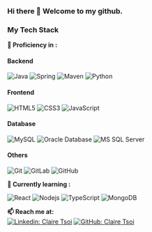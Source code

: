 ### Hi there 👋 Welcome to my github.

### My Tech Stack

**💼  Proficiency in :**
#### Backend
![Java](http://img.shields.io/badge/-Java-007396?style=flat-square&logo=java&logoColor=ffffff)
![Spring](http://img.shields.io/badge/-Spring-6DB33F?style=flat-square&logo=spring&logoColor=ffffff)
![Maven](http://img.shields.io/badge/-Maven-1565c0?style=flat-square&logo=apache-maven)
![Python](https://img.shields.io/badge/-Python-000000?style=flat&logo=python)

#### Frontend
![HTML5](https://img.shields.io/badge/-HTML5-%23E44D27?style=flat-square&logo=html5&logoColor=ffffff)
![CSS3](https://img.shields.io/badge/-CSS3-%231572B6?style=flat-square&logo=css3)
![JavaScript](https://img.shields.io/badge/-JavaScript-%23F7DF1C?style=flat-square&logo=javascript&logoColor=000000&labelColor=%23F7DF1C&color=%23FFCE5A)

#### Database
![MySQL](https://img.shields.io/badge/-MySQL-336791?style=flat-square&logo=MySQL)
![Oracle Database](http://img.shields.io/badge/-Oracle-DD0031?style=flat-square&logo=oracle)
![MS SQL Server](http://img.shields.io/badge/-MS%20SQL%20Server-CC2927?style=flat-square&logo=microsoft-sql-server&logoColor=ffffff)

#### Others
![Git](https://img.shields.io/badge/-Git-%23F05032?style=flat-square&logo=git&logoColor=%23ffffff)
![GitLab](https://img.shields.io/badge/-GitLab-FCA121?style=flat-square&logo=gitlab)
![GitHub](https://img.shields.io/badge/-GitHub-181717?style=flat-square&logo=github)

**🌱 Currently learning :**

![React](https://img.shields.io/badge/-React-%23282C34?style=flat-square&logo=react)
![Nodejs](https://img.shields.io/badge/-Nodejs-black?style=flat-square&logo=Node.js)
![TypeScript](https://img.shields.io/badge/-TypeScript-000000?style=flat&logo=typescript)
![MongoDB](https://img.shields.io/badge/-MongoDB-000000?style=flat&logo=MongoDB)

**📫 Reach me at:**<br>
[![Linkedin: Claire Tsoi](https://img.shields.io/badge/-Claire%20Tsoi-blue?style=flat-square&logo=Linkedin&logoColor=white&link=https://www.linkedin.com/in/claire-tsoi-80a3b617b/)](https://www.linkedin.com/in/claire-tsoi-80a3b617b/)
[![GitHub: Claire Tsoi](https://img.shields.io/github/followers/clairetsoi1129?label=clairetsoi1129&style=social)](https://github.com/clairetsoi1129)

